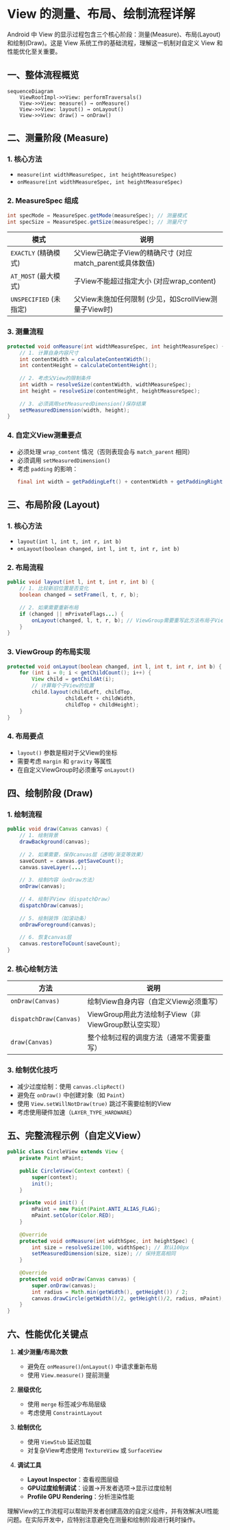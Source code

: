 # View 的测量、布局、绘制流程详解

Android 中 View 的显示过程包含三个核心阶段：测量(Measure)、布局(Layout)和绘制(Draw)。这是 View 系统工作的基础流程，理解这一机制对自定义 View 和性能优化至关重要。

## 一、整体流程概览

```mermaid
sequenceDiagram
    ViewRootImpl->>View: performTraversals()
    View->>View: measure() → onMeasure()
    View->>View: layout() → onLayout()
    View->>View: draw() → onDraw()
```

## 二、测量阶段 (Measure)

### 1. 核心方法
- `measure(int widthMeasureSpec, int heightMeasureSpec)`
- `onMeasure(int widthMeasureSpec, int heightMeasureSpec)`

### 2. MeasureSpec 组成
```java
int specMode = MeasureSpec.getMode(measureSpec); // 测量模式
int specSize = MeasureSpec.getSize(measureSpec); // 测量尺寸
```

| 模式                  | 说明                                                                 |
|-----------------------|----------------------------------------------------------------------|
| `EXACTLY` (精确模式)  | 父View已确定子View的精确尺寸 (对应match_parent或具体数值)            |
| `AT_MOST` (最大模式)  | 子View不能超过指定大小 (对应wrap_content)                           |
| `UNSPECIFIED` (未指定)| 父View未施加任何限制 (少见，如ScrollView测量子View时)                |

### 3. 测量流程
```java
protected void onMeasure(int widthMeasureSpec, int heightMeasureSpec) {
    // 1. 计算自身内容尺寸
    int contentWidth = calculateContentWidth();
    int contentHeight = calculateContentHeight();
    
    // 2. 考虑父View的限制条件
    int width = resolveSize(contentWidth, widthMeasureSpec);
    int height = resolveSize(contentHeight, heightMeasureSpec);
    
    // 3. 必须调用setMeasuredDimension()保存结果
    setMeasuredDimension(width, height);
}
```

### 4. 自定义View测量要点
- 必须处理 `wrap_content` 情况（否则表现会与 `match_parent` 相同）
- 必须调用 `setMeasuredDimension()` 
- 考虑 `padding` 的影响：
  ```java
  final int width = getPaddingLeft() + contentWidth + getPaddingRight();
  ```

## 三、布局阶段 (Layout)

### 1. 核心方法
- `layout(int l, int t, int r, int b)`
- `onLayout(boolean changed, int l, int t, int r, int b)`

### 2. 布局流程
```java
public void layout(int l, int t, int r, int b) {
    // 1. 比较新旧位置是否变化
    boolean changed = setFrame(l, t, r, b);
    
    // 2. 如果需要重新布局
    if (changed || mPrivateFlags...) {
        onLayout(changed, l, t, r, b); // ViewGroup需要重写此方法布局子View
    }
}
```

### 3. ViewGroup 的布局实现
```java
protected void onLayout(boolean changed, int l, int t, int r, int b) {
    for (int i = 0; i < getChildCount(); i++) {
        View child = getChildAt(i);
        // 计算每个子View的位置
        child.layout(childLeft, childTop, 
                   childLeft + childWidth, 
                   childTop + childHeight);
    }
}
```

### 4. 布局要点
- `layout()` 参数是相对于父View的坐标
- 需要考虑 `margin` 和 `gravity` 等属性
- 在自定义ViewGroup时必须重写 `onLayout()`

## 四、绘制阶段 (Draw)

### 1. 绘制流程
```java
public void draw(Canvas canvas) {
    // 1. 绘制背景
    drawBackground(canvas);
    
    // 2. 如果需要，保存canvas层（透明/渐变等效果）
    saveCount = canvas.getSaveCount();
    canvas.saveLayer(...);
    
    // 3. 绘制内容（onDraw方法）
    onDraw(canvas);
    
    // 4. 绘制子View（dispatchDraw）
    dispatchDraw(canvas);
    
    // 5. 绘制装饰（如滚动条）
    onDrawForeground(canvas);
    
    // 6. 恢复canvas层
    canvas.restoreToCount(saveCount);
}
```

### 2. 核心绘制方法
| 方法                  | 说明                                                                 |
|-----------------------|----------------------------------------------------------------------|
| `onDraw(Canvas)`      | 绘制View自身内容（自定义View必须重写）                              |
| `dispatchDraw(Canvas)`| ViewGroup用此方法绘制子View（非ViewGroup默认空实现）                |
| `draw(Canvas)`        | 整个绘制过程的调度方法（通常不需要重写）                            |

### 3. 绘制优化技巧
- 减少过度绘制：使用 `canvas.clipRect()`
- 避免在 `onDraw()` 中创建对象（如 `Paint`）
- 使用 `View.setWillNotDraw(true)` 跳过不需要绘制的View
- 考虑使用硬件加速（`LAYER_TYPE_HARDWARE`）

## 五、完整流程示例（自定义View）

```java
public class CircleView extends View {
    private Paint mPaint;
    
    public CircleView(Context context) {
        super(context);
        init();
    }
    
    private void init() {
        mPaint = new Paint(Paint.ANTI_ALIAS_FLAG);
        mPaint.setColor(Color.RED);
    }
    
    @Override
    protected void onMeasure(int widthSpec, int heightSpec) {
        int size = resolveSize(100, widthSpec); // 默认100px
        setMeasuredDimension(size, size); // 保持宽高相同
    }
    
    @Override
    protected void onDraw(Canvas canvas) {
        super.onDraw(canvas);
        int radius = Math.min(getWidth(), getHeight()) / 2;
        canvas.drawCircle(getWidth()/2, getHeight()/2, radius, mPaint);
    }
}
```

## 六、性能优化关键点

1. **减少测量/布局次数**
   - 避免在 `onMeasure()`/`onLayout()` 中请求重新布局
   - 使用 `View.measure()` 提前测量

2. **层级优化**
   - 使用 `merge` 标签减少布局层级
   - 考虑使用 `ConstraintLayout`

3. **绘制优化**
   - 使用 `ViewStub` 延迟加载
   - 对复杂View考虑使用 `TextureView` 或 `SurfaceView`

4. **调试工具**
   - **Layout Inspector**：查看视图层级
   - **GPU过度绘制调试**：设置→开发者选项→显示过度绘制
   - **Profile GPU Rendering**：分析渲染性能

理解View的工作流程可以帮助开发者创建高效的自定义组件，并有效解决UI性能问题。在实际开发中，应特别注意避免在测量和绘制阶段进行耗时操作。